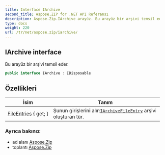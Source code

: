 ```yaml
---
title: Interface IArchive
second_title: Aspose.ZIP for .NET API Referansı
description: Aspose.Zip.IArchive arayüz. Bu arayüz bir arşivi temsil eder.
type: docs
weight: 220
url: /tr/net/aspose.zip/iarchive/
---
```

## IArchive interface

Bu arayüz bir arşivi temsil eder.

```csharp
public interface IArchive : IDisposable
```

## Özellikleri

| İsim | Tanım |
| --- | --- |
| [FileEntries](../../aspose.zip/iarchive/fileentries/) { get; } | Şunun girişlerini alır:[`IArchiveFileEntry`](../iarchivefileentry/) arşivi oluşturan tür. |

### Ayrıca bakınız

* ad alanı [Aspose.Zip](../../aspose.zip/)
* toplantı [Aspose.Zip](../../)



